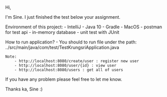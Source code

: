 Hi,

I'm Sine. I just finished the test below your assignment.

Environment of this project:
    - IntelliJ
    - Java 10
    - Gradle
    - MacOS
    - postman for test api
    - in-memory database
    - unit test with JUnit

How to run application?
    - You should to run file under the path: ../src/main/java/com/test/TestKrungsriApplication.java
    
    Note:
        - http://localhost:8080/create/user : register new user
        - http://localhost:8080/user/{id} : view user
        - http://localhost:8080/users : get all of users

If you have any problem please feel free to let me know.

Thanks ka,
Sine :)